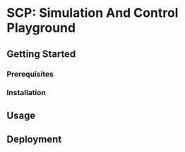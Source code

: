 # SCP: Simulation And Control Playground

## Getting Started

### Prerequisites

### Installation

## Usage

## Deployment

